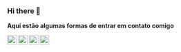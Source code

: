 ### Hi there 👋
**Aqui estão algumas formas de entrar em contato comigo**

<a target="_blank" href="https://api.whatsapp.com/send?phone=5588999444809">
  <img align="left" alt="Whatsapp" width="22px" src="https://cdn.jsdelivr.net/npm/simple-icons@v3/icons/whatsapp.svg" />
</a>
<a target="_blank" href="https://www.instagram.com/eudasio.rodrigues/">
  <img align="left" alt="Instagram" width="22px" src="https://cdn.jsdelivr.net/npm/simple-icons@v3/icons/instagram.svg" />
</a>
<a target="_blank" href="rodrigues0117@gmail.com">
  <img align="left" alt="Gmail" width="22px" src="https://cdn.jsdelivr.net/npm/simple-icons@v3/icons/gmail.svg" />
</a>
<a target="_blank" href="https://fb.com/eudasio.rodrigues.sousa">
  <img align="left" alt="Facebook" width="22px" src="https://cdn.jsdelivr.net/npm/simple-icons@v3/icons/facebook.svg" />
</a>
<!--
**Eudasio-Rodrigues/Eudasio-Rodrigues** is a ✨ _special_ ✨ repository because its `README.md` (this file) appears on your GitHub profile.



